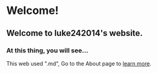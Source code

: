 # Welcome!

## Welcome to luke242014's website.

### At this thing, you will see...

This web used ".md", Go to the About page to [learn more](https://luke242014.github.io/about).
